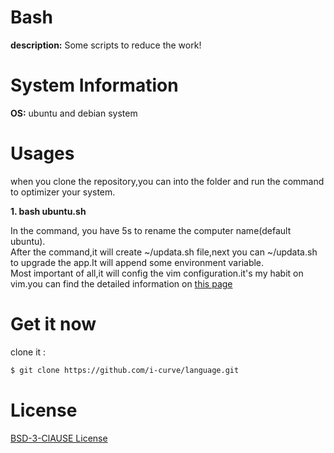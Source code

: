# Bash
**description:** Some scripts to reduce the work!

# System Information

**OS:** ubuntu and debian system 

# Usages

when you clone the repository,you can into the folder and run the command to optimizer your system.  

**1. bash ubuntu.sh**

In the command, you have 5s to rename the computer name(default ubuntu).  
After the command,it will create ~/updata.sh file,next you can ~/updata.sh to upgrade the app.It will append some environment variable.  
Most important of all,it will config the vim configuration.it's my habit on vim.you can find the detailed information on [this page](https://github.com/i-curve/language/blob/master/LINUX/vim/vim.md)  

# Get it now
clone it :  

```bash
$ git clone https://github.com/i-curve/language.git
```
# License  

[BSD-3-ClAUSE License](LICENSE)
